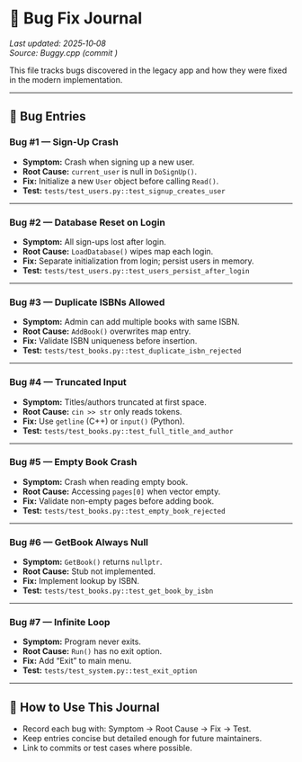 # 🐞 Bug Fix Journal

_Last updated: 2025‑10‑08_  
_Source: Buggy.cpp (commit <hash>)_

This file tracks bugs discovered in the legacy app and how they were fixed in the modern implementation.


---

## 🧾 Bug Entries

### Bug #1 — Sign-Up Crash
- **Symptom:** Crash when signing up a new user.  
- **Root Cause:** `current_user` is null in `DoSignUp()`.  
- **Fix:** Initialize a new `User` object before calling `Read()`.  
- **Test:** `tests/test_users.py::test_signup_creates_user`

---

### Bug #2 — Database Reset on Login
- **Symptom:** All sign-ups lost after login.  
- **Root Cause:** `LoadDatabase()` wipes map each login.  
- **Fix:** Separate initialization from login; persist users in memory.  
- **Test:** `tests/test_users.py::test_users_persist_after_login`

---

### Bug #3 — Duplicate ISBNs Allowed
- **Symptom:** Admin can add multiple books with same ISBN.  
- **Root Cause:** `AddBook()` overwrites map entry.  
- **Fix:** Validate ISBN uniqueness before insertion.  
- **Test:** `tests/test_books.py::test_duplicate_isbn_rejected`

---

### Bug #4 — Truncated Input
- **Symptom:** Titles/authors truncated at first space.  
- **Root Cause:** `cin >> str` only reads tokens.  
- **Fix:** Use `getline` (C++) or `input()` (Python).  
- **Test:** `tests/test_books.py::test_full_title_and_author`

---

### Bug #5 — Empty Book Crash
- **Symptom:** Crash when reading empty book.  
- **Root Cause:** Accessing `pages[0]` when vector empty.  
- **Fix:** Validate non-empty pages before adding book.  
- **Test:** `tests/test_books.py::test_empty_book_rejected`

---

### Bug #6 — GetBook Always Null
- **Symptom:** `GetBook()` returns `nullptr`.  
- **Root Cause:** Stub not implemented.  
- **Fix:** Implement lookup by ISBN.  
- **Test:** `tests/test_books.py::test_get_book_by_isbn`

---

### Bug #7 — Infinite Loop
- **Symptom:** Program never exits.  
- **Root Cause:** `Run()` has no exit option.  
- **Fix:** Add “Exit” to main menu.  
- **Test:** `tests/test_system.py::test_exit_option`

---

## 📂 How to Use This Journal
- Record each bug with: Symptom → Root Cause → Fix → Test.  
- Keep entries concise but detailed enough for future maintainers.  
- Link to commits or test cases where possible.